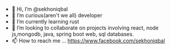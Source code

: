 - 👋 Hi, I’m @sekhoniqbal
- 👀 I’m curious(aren't we all) developer
- 🌱 I’m currently learning rust
- 💞️ I’m looking to collaborate on projects involving react, node js,mongodb, java, spring boot web, sql databases.
- 📫 How to reach me ... https://www.facebook.com/sekhoniqbal

<!---
sekhoniqbal/sekhoniqbal is a ✨ special ✨ repository because its `README.md` (this file) appears on your GitHub profile.
You can click the Preview link to take a look at your changes.
--->
